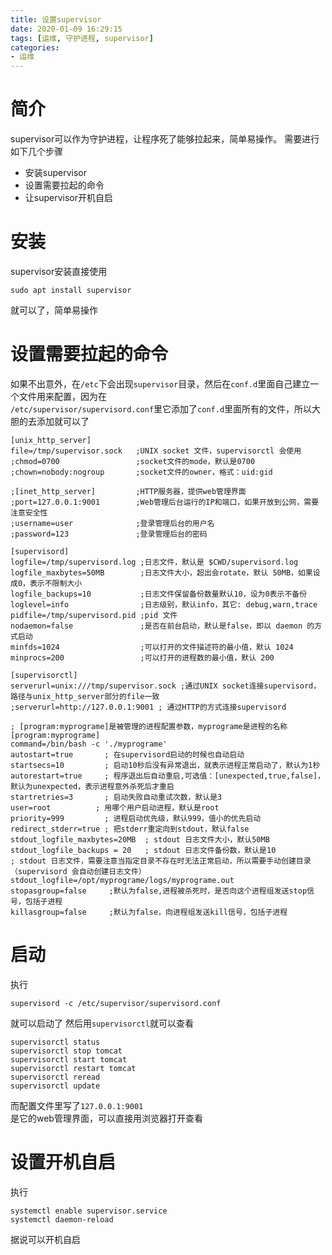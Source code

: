 ```yaml
---
title: 设置supervisor
date: 2020-01-09 16:29:15
tags: [运维, 守护进程, supervisor]
categories: 
- 运维
---
```


# 简介
supervisor可以作为守护进程，让程序死了能够拉起来，简单易操作。
需要进行如下几个步骤
* 安装supervisor
* 设置需要拉起的命令
* 让supervisor开机自启

# 安装
supervisor安装直接使用
```
sudo apt install supervisor
```
就可以了，简单易操作

# 设置需要拉起的命令
如果不出意外，在<code>/etc</code>下会出现<code>supervisor</code>目录，然后在<code>conf.d</code>里面自己建立一个文件用来配置，因为在<code> /etc/supervisor/supervisord.conf</code>里它添加了<code>conf.d</code>里面所有的文件，所以大胆的去添加就可以了
```
[unix_http_server]
file=/tmp/supervisor.sock   ;UNIX socket 文件，supervisorctl 会使用
;chmod=0700                 ;socket文件的mode，默认是0700
;chown=nobody:nogroup       ;socket文件的owner，格式：uid:gid

;[inet_http_server]         ;HTTP服务器，提供web管理界面
;port=127.0.0.1:9001        ;Web管理后台运行的IP和端口，如果开放到公网，需要注意安全性
;username=user              ;登录管理后台的用户名
;password=123               ;登录管理后台的密码

[supervisord]
logfile=/tmp/supervisord.log ;日志文件，默认是 $CWD/supervisord.log
logfile_maxbytes=50MB        ;日志文件大小，超出会rotate，默认 50MB，如果设成0，表示不限制大小
logfile_backups=10           ;日志文件保留备份数量默认10，设为0表示不备份
loglevel=info                ;日志级别，默认info，其它: debug,warn,trace
pidfile=/tmp/supervisord.pid ;pid 文件
nodaemon=false               ;是否在前台启动，默认是false，即以 daemon 的方式启动
minfds=1024                  ;可以打开的文件描述符的最小值，默认 1024
minprocs=200                 ;可以打开的进程数的最小值，默认 200

[supervisorctl]
serverurl=unix:///tmp/supervisor.sock ;通过UNIX socket连接supervisord，路径与unix_http_server部分的file一致
;serverurl=http://127.0.0.1:9001 ; 通过HTTP的方式连接supervisord

; [program:myprograme]是被管理的进程配置参数，myprograme是进程的名称
[program:myprograme]
command=/bin/bash -c './myprograme'
autostart=true       ; 在supervisord启动的时候也自动启动
startsecs=10         ; 启动10秒后没有异常退出，就表示进程正常启动了，默认为1秒
autorestart=true     ; 程序退出后自动重启,可选值：[unexpected,true,false]，默认为unexpected，表示进程意外杀死后才重启
startretries=3       ; 启动失败自动重试次数，默认是3
user=root          ; 用哪个用户启动进程，默认是root
priority=999         ; 进程启动优先级，默认999，值小的优先启动
redirect_stderr=true ; 把stderr重定向到stdout，默认false
stdout_logfile_maxbytes=20MB  ; stdout 日志文件大小，默认50MB
stdout_logfile_backups = 20   ; stdout 日志文件备份数，默认是10
; stdout 日志文件，需要注意当指定目录不存在时无法正常启动，所以需要手动创建目录（supervisord 会自动创建日志文件）
stdout_logfile=/opt/myprograme/logs/myprograme.out
stopasgroup=false     ;默认为false,进程被杀死时，是否向这个进程组发送stop信号，包括子进程
killasgroup=false     ;默认为false，向进程组发送kill信号，包括子进程

```

# 启动
执行
```
supervisord -c /etc/supervisor/supervisord.conf
```
就可以启动了
然后用<code>supervisorctl</code>就可以查看
```
supervisorctl status
supervisorctl stop tomcat
supervisorctl start tomcat
supervisorctl restart tomcat
supervisorctl reread
supervisorctl update
```
而配置文件里写了<code>127.0.0.1:9001 </code>是它的web管理界面，可以直接用浏览器打开查看

# 设置开机自启
执行
```
systemctl enable supervisor.service
systemctl daemon-reload
```
据说可以开机自启
